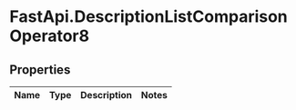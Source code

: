 # FastApi.DescriptionListComparisonOperator8

## Properties
Name | Type | Description | Notes
------------ | ------------- | ------------- | -------------
